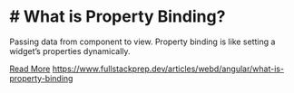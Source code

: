 # # What is Property Binding?

Passing data from component to view. Property binding is like setting a widget’s properties dynamically.

[Read More](https://www.fullstackprep.dev/articles/webd/angular/what-is-property-binding) https://www.fullstackprep.dev/articles/webd/angular/what-is-property-binding